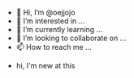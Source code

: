 - 👋 Hi, I’m @oejjojo
- 👀 I’m interested in ...
- 🌱 I’m currently learning ...
- 💞️ I’m looking to collaborate on ...
- 📫 How to reach me ...

<!---
oejjojo/oejjojo is a ✨ special ✨ repository because its `README.md` (this file) appears on your GitHub profile.
You can click the Preview link to take a look at your changes.
--->
- hi, I'm new at this 
